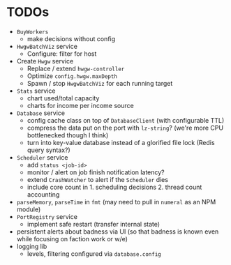 # TODOs

* `BuyWorkers`
  * make decisions without config
* `HwgwBatchViz` service
  * Configure: filter for host
* Create `Hwgw` service
  * Replace / extend `hwgw-controller`
  * Optimize `config.hwgw.maxDepth`
  * Spawn / stop `HwgwBatchViz` for each running target
* `Stats` service
  * chart used/total capacity
  * charts for income per income source
* `Database` service
  * config cache class on top of `DatabaseClient` (with configurable TTL)
  * compress the data put on the port with `lz-string`? (we're more CPU bottlenecked though I think)
  * turn into key-value database instead of a glorified file lock (Redis query syntax?)
* `Scheduler` service
  * add `status <job-id>`
  * monitor / alert on job finish notification latency?
  * extend `CrashWatcher` to alert if the `Scheduler` dies
  * include core count in 1. scheduling decisions 2. thread count accounting
* `parseMemory`, `parseTime` in `fmt` (may need to pull in `numeral` as an NPM module)
* `PortRegistry` service
  * implement safe restart (transfer internal state)
* persistent alerts about badness via UI (so that badness is known even while focusing on faction work or w/e)
* logging lib
  * levels, filtering configured via `database.config`
